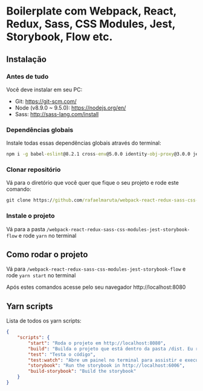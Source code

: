 # Boilerplate com Webpack, React, Redux, Sass, CSS Modules, Jest, Storybook, Flow etc.


## Instalação

### Antes de tudo

Você deve instalar em seu PC:

* Git: https://git-scm.com/
* Node (v8.9.0 ~ 9.5.0): https://nodejs.org/en/
* Sass: http://sass-lang.com/install

### Dependências globais

Instale todas essas dependências globais através do terminal:

```cmd
npm i -g babel-eslint@8.2.1 cross-env@5.0.0 identity-obj-proxy@3.0.0 jest@22.3.0 standard@11.0.0-beta.0 webpack@3.11.0 webpack-cli@2.0.4 webpack-dev-server@2.11.1 windows-build-tools@2.2.1 yarn@1.3.2
```

### Clonar repositório

Vá para o diretório que você quer que fique o seu projeto e rode este comando:

```cmd
git clone https://github.com/rafaelmaruta/webpack-react-redux-sass-css-modules-jest-storybook-flow
```

### Instale o projeto

Vá para a pasta `/webpack-react-redux-sass-css-modules-jest-storybook-flow` e rode `yarn` no terminal

## Como rodar o projeto

Vá para `/webpack-react-redux-sass-css-modules-jest-storybook-flow` e rode `yarn start` no terminal

Após estes comandos acesse pelo seu navegador http://localhost:8080

## Yarn scripts

Lista de todos os yarn scripts:

```JSON
{
    "scripts": {
        "start": "Roda o projeto em http://localhost:8080",
        "build": "Builda o projeto que está dentro da pasta /dist. Eu recomendo o uso do Python's SimpleHTTPServer",
        "test": "Testa o código",
        "test:watch": "Abre um painel no terminal para assistir e executar os testes",
        "storybook": "Run the storybook in http://localhost:6006",
        "build-storybook": "Build the storybook"
    }
}

```
